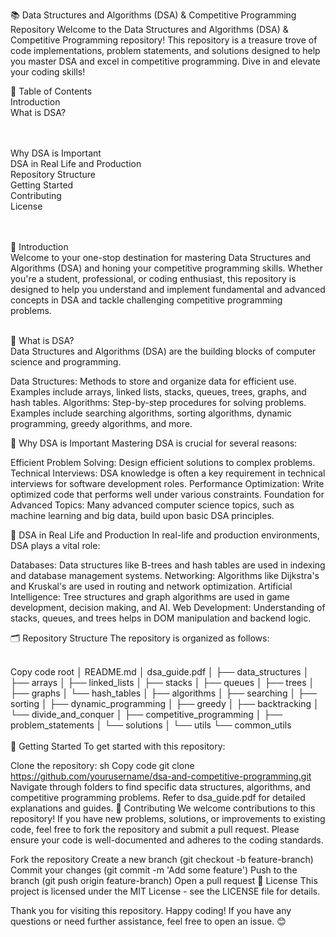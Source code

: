 📚 Data Structures and Algorithms (DSA) & Competitive Programming Repository
Welcome to the Data Structures and Algorithms (DSA) & Competitive Programming repository! This repository is a treasure trove of code implementations, problem statements, and solutions designed to help you master DSA and excel in competitive programming. Dive in and elevate your coding skills!

📑 Table of Contents<br>
Introduction<br>
What is DSA?<br>
<br>
<br>

Why DSA is Important<br>
DSA in Real Life and Production<br>
Repository Structure<br>
Getting Started<br>
Contributing<br>
License<br><br><br>

🔰 Introduction<br>
Welcome to your one-stop destination for mastering Data Structures and Algorithms (DSA) and honing your competitive programming skills. Whether you're a student, professional, or coding enthusiast, this repository is designed to help you understand and implement fundamental and advanced concepts in DSA and tackle challenging competitive programming problems.<br><br>

📘 What is DSA?<br>
Data Structures and Algorithms (DSA) are the building blocks of computer science and programming.<br>

Data Structures: Methods to store and organize data for efficient use. Examples include arrays, linked lists, stacks, queues, trees, graphs, and hash tables.
Algorithms: Step-by-step procedures for solving problems. Examples include searching algorithms, sorting algorithms, dynamic programming, greedy algorithms, and more.<br>

🌟 Why DSA is Important
Mastering DSA is crucial for several reasons:<br>

Efficient Problem Solving: Design efficient solutions to complex problems.
Technical Interviews: DSA knowledge is often a key requirement in technical interviews for software development roles.
Performance Optimization: Write optimized code that performs well under various constraints.
Foundation for Advanced Topics: Many advanced computer science topics, such as machine learning and big data, build upon basic DSA principles.<br>

🚀 DSA in Real Life and Production
In real-life and production environments, DSA plays a vital role:<br>

Databases: Data structures like B-trees and hash tables are used in indexing and database management systems.
Networking: Algorithms like Dijkstra's and Kruskal's are used in routing and network optimization.
Artificial Intelligence: Tree structures and graph algorithms are used in game development, decision making, and AI.
Web Development: Understanding of stacks, queues, and trees helps in DOM manipulation and backend logic.
<br>

🗂️ Repository Structure
The repository is organized as follows:<br><br>

Copy code
root
│   README.md
│   dsa_guide.pdf
│
├── data_structures
│   ├── arrays
│   ├── linked_lists
│   ├── stacks
│   ├── queues
│   ├── trees
│   ├── graphs
│   └── hash_tables
│
├── algorithms
│   ├── searching
│   ├── sorting
│   ├── dynamic_programming
│   ├── greedy
│   ├── backtracking
│   └── divide_and_conquer
│
├── competitive_programming
│   ├── problem_statements
│   └── solutions
│
└── utils
    └── common_utils
<br><br>
🏁 Getting Started
To get started with this repository:

Clone the repository:
sh
Copy code
git clone https://github.com/yourusername/dsa-and-competitive-programming.git
Navigate through folders to find specific data structures, algorithms, and competitive programming problems.
Refer to dsa_guide.pdf for detailed explanations and guides.
🤝 Contributing
We welcome contributions to this repository! If you have new problems, solutions, or improvements to existing code, feel free to fork the repository and submit a pull request. Please ensure your code is well-documented and adheres to the coding standards.<br>

Fork the repository
Create a new branch (git checkout -b feature-branch)
Commit your changes (git commit -m 'Add some feature')
Push to the branch (git push origin feature-branch)
Open a pull request
📜 License
This project is licensed under the MIT License - see the LICENSE file for details.<br>

Thank you for visiting this repository. Happy coding! If you have any questions or need further assistance, feel free to open an issue. 😊